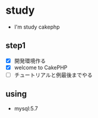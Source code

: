 # study

- I'm study cakephp

## step1

- [x] 開発環境作る
- [x] welcome to CakePHP
- [ ] チュートリアルと例最後までやる

## using

- mysql:5.7
